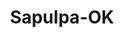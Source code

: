 ---
title: Sapulpa-OK
slug: sapulpa-ok
f_state:
- cms/state/oklahoma.md
f_locations:
- cms/payday-loan/advance-america-2183.md
- cms/payday-loan/check-go-9880.md
- cms/payday-loan/check-cashers-etc-10677.md
- cms/payday-loan/check-into-cash-12351.md
- cms/payday-loan/check-into-cash-12356.md
- cms/payday-loan/check-into-cash-12357.md
- cms/payday-loan/check-into-cash-inc-13097.md
- cms/payday-loan/first-america-cash-advance-18337.md
updated-on: '2024-05-30T13:41:28.615Z'
created-on: '2024-05-30T13:41:28.615Z'
published-on: '2024-05-30T13:54:32.469Z'
f_city: Sapulpa
layout: '[city].html'
tags: city
---